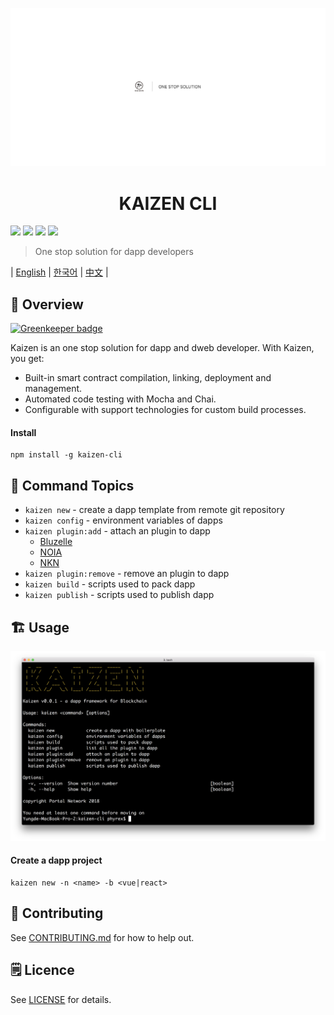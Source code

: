<p align=center>
<img src="./assets/title.png">
</p>


<p align=center>
<h1 align=center>KAIZEN CLI</h1>
</p>

<a target="_blank" href="https://circleci.com/gh/PhyrexTsai/kaizen-cli" title="CircleCI"><img src="https://circleci.com/gh/PhyrexTsai/kaizen-cli/tree/master.svg?style=shield"></a>
<a target="_blank" href="https://github.com/PortalNetwork/nifty-game/pulls" title="PRs Welcome"><img src="https://img.shields.io/badge/PRs-welcome-blue.svg"></a>
<a href="#"><img src="https://img.shields.io/hackage-deps/v/lens.svg"/></a>
<a target="_blank" href="#"><img src="https://img.shields.io/github/license/mashape/apistatus.svg"/></a>

> One stop solution for dapp developers

| [English](./README.md) | [한국어](./README_KR.md) | [中文](./README_ZH.md) |

## 🚀 Overview

[![Greenkeeper badge](https://badges.greenkeeper.io/PortalNetwork/kaizen-cli.svg)](https://greenkeeper.io/)

Kaizen is an one stop solution for dapp and dweb developer. With Kaizen, you get:
- Built-in smart contract compilation, linking, deployment and  management.
- Automated code testing with Mocha and Chai.
- Configurable with support technologies for custom build processes.

#### Install
```
npm install -g kaizen-cli 
```

## 🔨 Command Topics

- `kaizen new` - create a dapp template from remote git repository
- `kaizen config` - environment variables of dapps
- `kaizen plugin:add` - attach an plugin to dapp
    - [Bluzelle](https://www.npmjs.com/package/bluzelle)
    - [NOIA](https://www.npmjs.com/package/@noia-network/sdk-react)
    - [NKN](https://www.npmjs.com/package/nkn-client)
- `kaizen plugin:remove` - remove an plugin to dapp
- `kaizen build` - scripts used to pack dapp
- `kaizen publish` - scripts used to publish dapp

## 🏗 Usage

![kaizen-cli](./assets/kaizen-cli.png)

#### Create a dapp project

```
kaizen new -n <name> -b <vue|react>
```

## 📣 Contributing
See [CONTRIBUTING.md](./CONTRIBUTING.md) for how to help out.

## 🗒 Licence
See [LICENSE](./LICENSE) for details.
